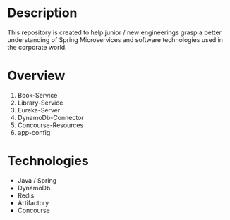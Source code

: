 # Description
This repository is created to help junior / new engineerings grasp a better understanding of Spring Microservices and software technologies used in the corporate world. 

# Overview
1. Book-Service
2. Library-Service
3. Eureka-Server
4. DynamoDb-Connector
5. Concourse-Resources
6. app-config

# Technologies
- Java / Spring
- DynamoDb
- Redis
- Artifactory
- Concourse
